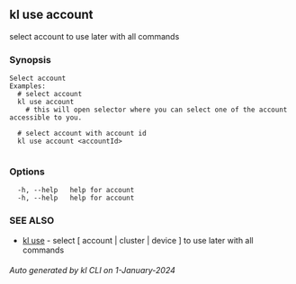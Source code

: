 ## kl use account

select account to use later with all commands

### Synopsis

```
Select account
Examples:
  # select account
  kl use account
	# this will open selector where you can select one of the account accessible to you.

  # select account with account id
  kl use account <accountId>
	
```

### Options

```
  -h, --help   help for account
  -h, --help   help for account
```

### SEE ALSO

* [kl use](kl_use.md)  - select [ account | cluster | device ] to use later with all commands

###### Auto generated by kl CLI on 1-January-2024
